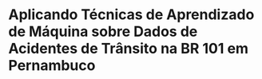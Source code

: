 # Aplicando Técnicas de Aprendizado de Máquina sobre Dados de Acidentes de Trânsito na BR 101 em Pernambuco

